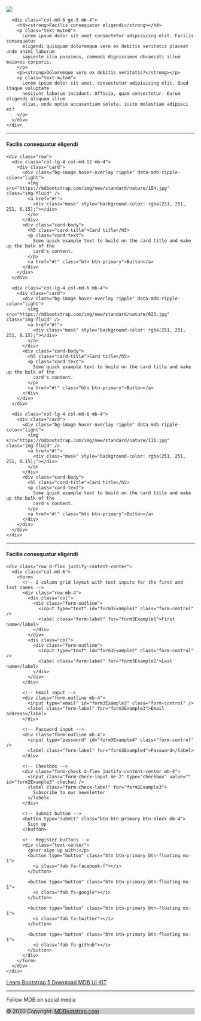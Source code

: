<main class="mt-5">
<div class="container">
  <!--Section: Content-->
  <section>
    <div class="row">
      <div class="col-md-6 gx-5 mb-4">
        <div class="bg-image hover-overlay ripple shadow-2-strong" data-mdb-ripple-color="light">
          <img src="https://mdbootstrap.com/img/new/slides/031.jpg" class="img-fluid" />
          <a href="#!">
            <div class="mask" style="background-color: rgba(251, 251, 251, 0.15);"></div>
          </a>
        </div>
      </div>

      <div class="col-md-6 gx-5 mb-4">
        <h4><strong>Facilis consequatur eligendi</strong></h4>
        <p class="text-muted">
          Lorem ipsum dolor sit amet consectetur adipisicing elit. Facilis consequatur
          eligendi quisquam doloremque vero ex debitis veritatis placeat unde animi laborum
          sapiente illo possimus, commodi dignissimos obcaecati illum maiores corporis.
        </p>
        <p><strong>Doloremque vero ex debitis veritatis?</strong></p>
        <p class="text-muted">
          Lorem ipsum dolor sit amet, consectetur adipisicing elit. Quod itaque voluptate
          nesciunt laborum incidunt. Officia, quam consectetur. Earum eligendi aliquam illum
          alias, unde optio accusantium soluta, iusto molestiae adipisci et?
        </p>
      </div>
    </div>
  </section>
  <!--Section: Content-->

  <hr class="my-5" />

  <!--Section: Content-->
  <section class="text-center">
    <h4 class="mb-5"><strong>Facilis consequatur eligendi</strong></h4>

    <div class="row">
      <div class="col-lg-4 col-md-12 mb-4">
        <div class="card">
          <div class="bg-image hover-overlay ripple" data-mdb-ripple-color="light">
            <img src="https://mdbootstrap.com/img/new/standard/nature/184.jpg" class="img-fluid" />
            <a href="#!">
              <div class="mask" style="background-color: rgba(251, 251, 251, 0.15);"></div>
            </a>
          </div>
          <div class="card-body">
            <h5 class="card-title">Card title</h5>
            <p class="card-text">
              Some quick example text to build on the card title and make up the bulk of the
              card's content.
            </p>
            <a href="#!" class="btn btn-primary">Button</a>
          </div>
        </div>
      </div>

      <div class="col-lg-4 col-md-6 mb-4">
        <div class="card">
          <div class="bg-image hover-overlay ripple" data-mdb-ripple-color="light">
            <img src="https://mdbootstrap.com/img/new/standard/nature/023.jpg" class="img-fluid" />
            <a href="#!">
              <div class="mask" style="background-color: rgba(251, 251, 251, 0.15);"></div>
            </a>
          </div>
          <div class="card-body">
            <h5 class="card-title">Card title</h5>
            <p class="card-text">
              Some quick example text to build on the card title and make up the bulk of the
              card's content.
            </p>
            <a href="#!" class="btn btn-primary">Button</a>
          </div>
        </div>
      </div>

      <div class="col-lg-4 col-md-6 mb-4">
        <div class="card">
          <div class="bg-image hover-overlay ripple" data-mdb-ripple-color="light">
            <img src="https://mdbootstrap.com/img/new/standard/nature/111.jpg" class="img-fluid" />
            <a href="#!">
              <div class="mask" style="background-color: rgba(251, 251, 251, 0.15);"></div>
            </a>
          </div>
          <div class="card-body">
            <h5 class="card-title">Card title</h5>
            <p class="card-text">
              Some quick example text to build on the card title and make up the bulk of the
              card's content.
            </p>
            <a href="#!" class="btn btn-primary">Button</a>
          </div>
        </div>
      </div>
    </div>
  </section>
  <!--Section: Content-->

  <hr class="my-5" />

  <!--Section: Content-->
  <section class="mb-5">
    <h4 class="mb-5 text-center"><strong>Facilis consequatur eligendi</strong></h4>

    <div class="row d-flex justify-content-center">
      <div class="col-md-6">
        <form>
          <!-- 2 column grid layout with text inputs for the first and last names -->
          <div class="row mb-4">
            <div class="col">
              <div class="form-outline">
                <input type="text" id="form3Example1" class="form-control" />
                <label class="form-label" for="form3Example1">First name</label>
              </div>
            </div>
            <div class="col">
              <div class="form-outline">
                <input type="text" id="form3Example2" class="form-control" />
                <label class="form-label" for="form3Example2">Last name</label>
              </div>
            </div>
          </div>

          <!-- Email input -->
          <div class="form-outline mb-4">
            <input type="email" id="form3Example3" class="form-control" />
            <label class="form-label" for="form3Example3">Email address</label>
          </div>

          <!-- Password input -->
          <div class="form-outline mb-4">
            <input type="password" id="form3Example4" class="form-control" />
            <label class="form-label" for="form3Example4">Password</label>
          </div>

          <!-- Checkbox -->
          <div class="form-check d-flex justify-content-center mb-4">
            <input class="form-check-input me-2" type="checkbox" value="" id="form2Example3" checked />
            <label class="form-check-label" for="form2Example3">
              Subscribe to our newsletter
            </label>
          </div>

          <!-- Submit button -->
          <button type="submit" class="btn btn-primary btn-block mb-4">
            Sign up
          </button>

          <!-- Register buttons -->
          <div class="text-center">
            <p>or sign up with:</p>
            <button type="button" class="btn btn-primary btn-floating mx-1">
              <i class="fab fa-facebook-f"></i>
            </button>

            <button type="button" class="btn btn-primary btn-floating mx-1">
              <i class="fab fa-google"></i>
            </button>

            <button type="button" class="btn btn-primary btn-floating mx-1">
              <i class="fab fa-twitter"></i>
            </button>

            <button type="button" class="btn btn-primary btn-floating mx-1">
              <i class="fab fa-github"></i>
            </button>
          </div>
        </form>
      </div>
    </div>
  </section>
  <!--Section: Content-->
</div>
</main>




<!--Footer-->
<footer class="bg-light text-lg-start">
<div class="py-4 text-center">
  <a role="button" class="btn btn-primary btn-lg m-2"
    href="https://www.youtube.com/channel/UC5CF7mLQZhvx8O5GODZAhdA" rel="nofollow" target="_blank">
    Learn Bootstrap 5
  </a>
  <a role="button" class="btn btn-primary btn-lg m-2" href="https://mdbootstrap.com/docs/standard/" target="_blank">
    Download MDB UI KIT
  </a>
</div>

<hr class="m-0" />

<div class="text-center py-4 align-items-center">
  <p>Follow MDB on social media</p>
  <a href="https://www.youtube.com/channel/UC5CF7mLQZhvx8O5GODZAhdA" class="btn btn-primary m-1" role="button"
    rel="nofollow" target="_blank">
    <i class="fab fa-youtube"></i>
  </a>
  <a href="https://www.facebook.com/mdbootstrap" class="btn btn-primary m-1" role="button" rel="nofollow"
    target="_blank">
    <i class="fab fa-facebook-f"></i>
  </a>
  <a href="https://twitter.com/MDBootstrap" class="btn btn-primary m-1" role="button" rel="nofollow"
    target="_blank">
    <i class="fab fa-twitter"></i>
  </a>
  <a href="https://github.com/mdbootstrap/mdb-ui-kit" class="btn btn-primary m-1" role="button" rel="nofollow"
    target="_blank">
    <i class="fab fa-github"></i>
  </a>
</div>

<!-- Copyright -->
<div class="text-center p-3" style="background-color: rgba(0, 0, 0, 0.2);">
  © 2020 Copyright:
  <a class="text-dark" href="https://mdbootstrap.com/">MDBootstrap.com</a>
</div>
<!-- Copyright -->
</footer>
